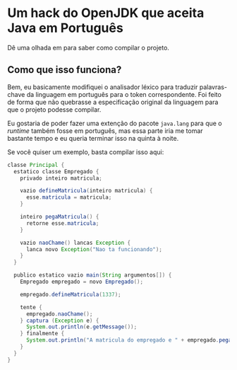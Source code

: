 # Um hack do OpenJDK que aceita Java em Português

Dê uma olhada em [](./doc/building.md) para saber como
compilar o projeto.

## Como que isso funciona?

Bem, eu basicamente modifiquei o analisador léxico para traduzir
palavras-chave da linguagem em português para o token correspondente.
Foi feito de forma que não quebrasse a especificação original da linguagem
para que o projeto podesse compilar.

Eu gostaria de poder fazer uma extenção do pacote `java.lang` para que
o *runtime* também fosse em português, mas essa parte iria me tomar bastante
tempo e eu queria terminar isso na quinta à noite.

Se você quiser um exemplo, basta compilar isso aqui:

```java
classe Principal {
  estatico classe Empregado {
    privado inteiro matricula;

    vazio defineMatricula(inteiro matricula) {
      esse.matricula = matricula;
    }

    inteiro pegaMatricula() {
      retorne esse.matricula;
    }

    vazio naoChame() lancas Exception {
      lanca novo Exception("Nao ta funcionando");
    }
  }

  publico estatico vazio main(String argumentos[]) {
    Empregado empregado = novo Empregado();

    empregado.defineMatricula(1337);

    tente {
      empregado.naoChame();
    } captura (Exception e) {
      System.out.println(e.getMessage());
    } finalmente {
      System.out.println("A matricula do empregado e " + empregado.pegaMatricula());
    }
  }
}
```
